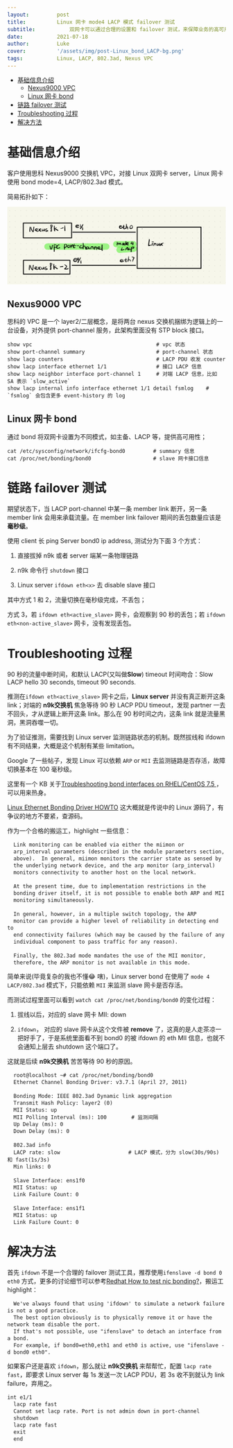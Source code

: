 ```yaml
---
layout:         post
title:          Linux 网卡 mode4 LACP 模式 failover 测试
subtitle:		    双网卡可以通过合理的设置和 failover 测试，来保障业务的高可用性。
date:           2021-07-18
author:         Luke
cover:          '/assets/img/post-Linux_bond_LACP-bg.png'
tags:           Linux, LACP, 802.3ad, Nexus VPC
---
```

- [基础信息介绍](#基础信息介绍)
  - [Nexus9000 VPC](#nexus9000-vpc)
  - [Linux 网卡 bond](#linux-网卡-bond)
- [链路 failover 测试](#链路-failover-测试)
- [Troubleshooting 过程](#troubleshooting-过程)
- [解决方法](#解决方法)

# 基础信息介绍

客户使用思科 Nexus9000 交换机 VPC，对接 Linux 双网卡 server，Linux 网卡使用 bond mode=4, LACP/802.3ad 模式。

简易拓扑如下：

![](/assets/img/post-Linux_bond_LACP-topo.png)

## Nexus9000 VPC

思科的 VPC 是一个 layer2/二层概念，是将两台 nexus 交换机捆绑为逻辑上的一台设备，对外提供 port-channel 服务，此架构里面没有 STP block 接口。


    show vpc                                        # vpc 状态
    show port-channel summary                       # port-channel 状态
    show lacp counters                              # LACP PDU 收发 counter
    show lacp interface ethernet 1/1                # 接口 LACP 信息
    show lacp neighbor interface port-channel 1     # 对端 LACP 信息，比如 SA 表示 `slow_active`
    show lacp internal info interface ethernet 1/1 detail fsmlog    # `fsmlog` 会包含更多 event-history 的 log


## Linux 网卡 bond

通过 bond 将双网卡设置为不同模式，如主备、LACP 等，提供高可用性；


    cat /etc/sysconfig/network/ifcfg-bond0         # summary 信息
    cat /proc/net/bonding/bond0                    # slave 网卡接口信息

# 链路 failover 测试

期望状态下，当 LACP port-channel 中某一条 member link 断开，另一条 member link 会用来承载流量。在 member link failover 期间的丢包数量应该是**毫秒级**。

使用 client 长 ping Server bond0 ip address, 测试分为下面 3 个方式：

1. 直接拔掉 n9k 或者 server 端某一条物理链路

2. n9k 命令行 `shutdown` 接口

3. Linux server `ifdown eth<x>` 去 disable slave 接口

其中方式 1 和 2，流量切换在毫秒级完成，不丢包；

方式 3，若 `ifdown eth<active_slave>` 网卡，会观察到 90 秒的丢包；若 `ifdown eth<non-active_slave>` 网卡，没有发现丢包。

# Troubleshooting 过程

90 秒的流量中断时间，和默认 LACP(又叫做**Slow**) timeout 时间吻合：Slow LACP hello 30 seconds, timeout 90 seconds.

推测在`ifdown eth<active_slave>` 网卡之后，__Linux server__ 并没有真正断开这条 link；对端的 __n9k交换机__ 焦急等待 90 秒 LACP PDU timeout，发现 partner 一去不回头，才从逻辑上断开这条 link。那么在 90 秒时间之内，这条 link 就是流量黑洞，黑洞吞噬一切。

为了验证推测，需要找到 Linux server 监测链路状态的机制。既然拔线和 ifdown 有不同结果，大概是这个机制有某些 limitation。

Google 了一些帖子，发现 Linux 可以依赖 `ARP` or `MII` 去监测链路是否存活，故障切换基本在 100 毫秒级。

这里有一个 KB 关于[Troubleshooting bond interfaces on RHEL/CentOS 7.5 ](https://kb.juniper.net/InfoCenter/index?page=content&id=KB36182&cat=CONTRAIL&actp=LIST)，可以用来热身。

[Linux Ethernet Bonding Driver HOWTO](https://www.kernel.org/doc/Documentation/networking/bonding.txt) 这大概就是传说中的 Linux 源码了，有争议的地方不要紧，查源码。

作为一个合格的搬运工，highlight 一些信息：


      Link monitoring can be enabled via either the miimon or
      arp_interval parameters (described in the module parameters section,
      above).  In general, miimon monitors the carrier state as sensed by
      the underlying network device, and the arp monitor (arp_interval)
      monitors connectivity to another host on the local network.

      At the present time, due to implementation restrictions in the
      bonding driver itself, it is not possible to enable both ARP and MII
      monitoring simultaneously.

      In general, however, in a multiple switch topology, the ARP
      monitor can provide a higher level of reliability in detecting end to
      end connectivity failures (which may be caused by the failure of any
      individual component to pass traffic for any reason).

      Finally, the 802.3ad mode mandates the use of the MII monitor,
      therefore, the ARP monitor is not available in this mode.


简单来说(毕竟复杂的我也不懂😂 嗐)，Linux server bond 在使用了 `mode 4 LACP/802.3ad` 模式下，只能依赖 `MII` 来监测 slave 网卡是否存活。

而测试过程里面可以看到 `watch cat /proc/net/bonding/bond0` 的变化过程：

1. 拔线以后，对应的 slave 网卡 MII: down

2. `ifdown`， 对应的 slave 网卡从这个文件被 **remove** 了，这真的是人走茶凉一把好手了，于是系统里面看不到 bond0 的被 ifdown 的 eth<x> MII 信息，也就不会通知上层去 shutdown 这个端口了。

这就是后续 **n9k交换机** 苦苦等待 90 秒的原因。


      root@localhost ~# cat /proc/net/bonding/bond0
      Ethernet Channel Bonding Driver: v3.7.1 (April 27, 2011)

      Bonding Mode: IEEE 802.3ad Dynamic link aggregation
      Transmit Hash Policy: layer2 (0)
      MII Status: up
      MII Polling Interval (ms): 100        # 监测间隔
      Up Delay (ms): 0
      Down Delay (ms): 0

      802.3ad info
      LACP rate: slow                      # LACP 模式，分为 slow(30s/90s) 和 fast(1s/3s)                    
      Min links: 0

      Slave Interface: ens1f0
      MII Status: up
      Link Failure Count: 0

      Slave Interface: ens1f1
      MII Status: up
      Link Failure Count: 0


# 解决方法

首先 `ifdown` 不是一个合理的 failover 测试工具，推荐使用`ifenslave -d bond 0 eth0` 方式，更多的讨论细节可以参考[Redhat How to test nic bonding?](https://access.redhat.com/discussions/669983)，搬运工 highlight：

      We've always found that using 'ifdown' to simulate a network failure is not a good practice.
      The best option obviously is to physically remove it or have the network team disable the port.
      If that's not possible, use "ifenslave" to detach an interface from a bond.
      For example, if bond0=eth0,eth1 and eth0 is active, use "ifenslave -d bond0 eth0".

如果客户还是喜欢 `ifdown`，那么就让 __n9k交换机__ 来帮帮忙，配置 `lacp rate fast`，即要求 Linux server 每 1s 发送一次 LACP PDU，若 3s 收不到就认为 link failure，弃用之。

    int e1/1
      lacp rate fast
      Cannot set lacp rate. Port is not admin down in port-channel
      shutdown
      lacp rate fast
      exit
      end
